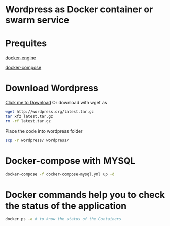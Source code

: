 # Wordpress as Docker container or swarm service

# Prequites
[docker-engine](https://docs.docker.com/install/#server)

[docker-compose](https://docs.docker.com/compose/install/)
  

# Download Wordpress

[Click me to Download](https://wordpress.org/download/) Or download with wget as

```bash
wget http://wordpress.org/latest.tar.gz
tar xfz latest.tar.gz
rm -rf latest.tar.gz
```
Place the code into wordpress folder

```bash
scp -r wordpress/ wordpress/
```

# Docker-compose with MYSQL

```bash
docker-compose -f docker-compose-mysql.yml up -d
```

# Docker commands help you to check the status of the application

```bash
docker ps -a # to know the status of the Containers
```
